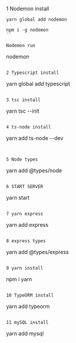 1 Nodemon install

```
yarn global add nodemon
```

```
npm i -g nodemon
``

Nodemon run

```

nodemon

```

2 Typescript install

```

yarn global add typescript

```

3 tsc install

```

yarn tsc --init

```

4 ts-node install

```

yarn add ts-node --dev

```


5 Node types

```

yarn add @types/node

```

6 START SERVER

```

yarn start

```

7 yarn express

```

yarn add express

```

8 express types

```

yarn add @types/express

```

9 yarn install
```

npm i yarn

```

10 TypeORM install

```

yarn add typeorm

```

11 mySQL install

```

yarn add mysql

```

```
